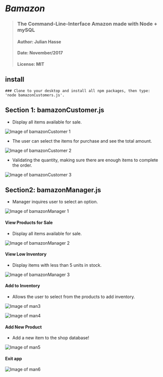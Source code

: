 # *Bamazon* 
>### The Command-Line-Interface Amazon made with Node + mySQL
>#### Author: Julian Hasse
>#### Date: November/2017
>#### License: MIT

## install
```
### Clone to your desktop and install all npm packages, then type: 'node bamazonCustomers.js'.
```

## Section 1: bamazonCustomer.js
* Display all items available for sale.

![Image of bamazonCustomer 1 ](https://github.com/julianhasse/bamazon/blob/master/screen_shots/img001.png)

* The user can select the items for purchase and see the total amount. 

![Image of bamazonCustomer 2](https://github.com/julianhasse/bamazon/blob/master/screen_shots/img002.png)

* Validating the quantity, making sure there are enough items to complete the order. 

![Image of bamazonCustomer 3](https://github.com/julianhasse/bamazon/blob/master/screen_shots/img003.png)


## Section2: bamazonManager.js
* Manager inquires user to select an option. 

![Image of bamazonManager 1](https://github.com/julianhasse/bamazon/blob/master/screen_shots/img004.png)

#### View Products for Sale
* Display all items available for sale.

![Image of bamazonManager 2](https://github.com/julianhasse/bamazon/blob/master/screen_shots/img005.png)

#### View Low Inventory
* Display items with less than 5 units in stock. 

![Image of bamazonManager 3](https://github.com/julianhasse/bamazon/blob/master/screen_shots/img006.png)

#### Add to Inventory
* Allows the user to select from the products to add inventory. 

![Image of man3](https://github.com/julianhasse/bamazon/blob/master/screen_shots/img007.png)

![Image of man4](https://github.com/julianhasse/bamazon/blob/master/screen_shots/img008.png)

#### Add New Product
* Add a new item to the shop database!

![Image of man5](https://github.com/julianhasse/bamazon/blob/master/screen_shots/img009.png)

#### Exit app

![Image of man6](https://github.com/julianhasse/bamazon/blob/master/screen_shots/img010.png)

